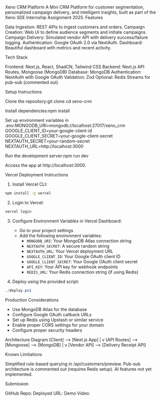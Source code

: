 Xeno CRM Platform
A Mini CRM Platform for customer segmentation, personalized campaign delivery, and intelligent insights, built as part of the Xeno SDE Internship Assignment 2025.
Features

Data Ingestion: REST APIs to ingest customers and orders.
Campaign Creation: Web UI to define audience segments and initiate campaigns.
Campaign Delivery: Simulated vendor API with delivery success/failure logging.
Authentication: Google OAuth 2.0 via NextAuth.
Dashboard: Beautiful dashboard with metrics and recent activity.

Tech Stack

Frontend: Next.js, React, ShadCN, Tailwind CSS
Backend: Next.js API Routes, Mongoose (MongoDB)
Database: MongoDB
Authentication: NextAuth with Google OAuth
Validation: Zod
Optional: Redis Streams for pub-sub (commented out)

Setup Instructions

Clone the repository:git clone <repo-url>
cd xeno-crm


Install dependencies:npm install


Set up environment variables in .env:MONGODB_URI=mongodb://localhost:27017/xeno_crm
GOOGLE_CLIENT_ID=your-google-client-id
GOOGLE_CLIENT_SECRET=your-google-client-secret
NEXTAUTH_SECRET=your-random-secret
NEXTAUTH_URL=http://localhost:3000


Run the development server:npm run dev


Access the app at http://localhost:3000.

Vercel Deployment Instructions

1. Install Vercel CLI:
```bash
npm install -g vercel
```

2. Login to Vercel:
```bash
vercel login
```

3. Configure Environment Variables in Vercel Dashboard:
   - Go to your project settings
   - Add the following environment variables:
     - `MONGODB_URI`: Your MongoDB Atlas connection string
     - `NEXTAUTH_SECRET`: A secure random string
     - `NEXTAUTH_URL`: Your Vercel deployment URL
     - `GOOGLE_CLIENT_ID`: Your Google OAuth client ID
     - `GOOGLE_CLIENT_SECRET`: Your Google OAuth client secret
     - `API_KEY`: Your API key for webhook endpoints
     - `REDIS_URL`: Your Redis connection string (if using Redis)

4. Deploy using the provided script:
```powershell
./deploy.ps1
```

Production Considerations
- Use MongoDB Atlas for the database
- Configure Google OAuth callback URLs
- Set up Redis using Upstash or similar service
- Enable proper CORS settings for your domain
- Configure proper security headers

Architecture Diagram
[Client] --> [Next.js App]
                |
                v
 [API Routes] --> [Mongoose] --> [MongoDB]
                |
                v
 [Vendor API] --> [Delivery Receipt API]

Known Limitations

Simplified rule-based querying in /api/customers/preview.
Pub-sub architecture is commented out (requires Redis setup).
AI features not yet implemented.

Submission

GitHub Repo: <your-repo-url>
Deployed URL: <your-vercel-url>
Demo Video: <your-video-url>

